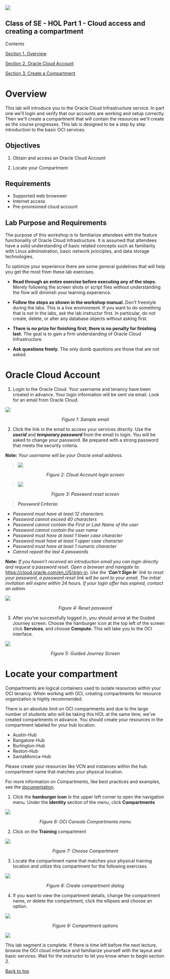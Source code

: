 ![](./media/image1.png)

## Class of SE - HOL Part 1 - Cloud access and creating a compartment
Contents

[Section 1. Overview](#overview)

[Section 2. Oracle Cloud Account](#oracle-cloud-account)

[Section 3. Create a Compartment](#create-a-compartment)


## 
#
# Overview

This lab will introduce you to the Oracle Cloud Infrastructure service.
In part one we'll login and verify that our accounts are working and setup correctly. 
Then we'll create a compartment that will contain the resources we'll create as the course progresses.  This lab is designed to be a step by step introduction to the basic OCI services.

## Objectives

1.  Obtain and access an Oracle Cloud Account

2.  Locate your Compartment

## Requirements

  - Supported web browswer
  - Internet access
  - Pre-provisioned cloud account
  
  ## Lab Purpose and Requirements

The purpose of this workshop is to familiarize attendees with the feature functionality of Oracle Cloud Infrastructure. It is assumed that attendees have a solid understanding of basic related concepts such as familiarity with Linux administration, basic network principles, and data storage technologies.

To optimize your experience there are some general guidelines that will help you get the most from these lab exercises.

  - **Read through an entire exercise before executing any of the steps.** 
  Merely following the screen shots or script files without understanding the flow will diminish your learning experience.

  - **Follow the steps as shown in the workshop manual.**
    Don’t freestyle during the labs. This is a live environment. If you want to do something that is not in the labs, ask the lab instructor first. In particular, do not create, delete, or alter any database objects without asking first.

  - **There is no prize for finishing first; there is no penalty for finishing last.** 
  The goal is to gain a firm understanding of Oracle Cloud Infrastructure.

  - **Ask questions freely.** 
  The only dumb questions are those that are not asked.

# Oracle Cloud Account

1.  Login to the Oracle Cloud. Your username and tenancy have been
    created in advance. Your login information will be sent via email.
    Look for an email from Oracle Cloud.

![](./media/image6.png)

*<p align="center">Figure 1: Sample email </p>*


2.  Click the link in the email to access your
    services directly. Use the ***userid*** and ***temporary password***
    from the email to login. You will be asked to change your password.
    Be prepared with a strong password that meets the security criteria.

**Note:** *Your username will be your Oracle email address.*

> ![](./media/image8.png)

*<p align="center"> Figure 2: Cloud Account login screen</p>*

> ![](./media/image9.png)

*<p align="center"> Figure 3: Password reset screen</p>*

> ***Password Criteria:***

  - *Password must have at least 12 characters*
  - *Password cannot exceed 40 characters*
  - *Password cannot contain the First or Last Name of the user*
  - *Password cannot contain the user name*
  - *Password must have at least 1 lower case character*
  - *Password must have at least 1 upper case character*
  - *Password must have at least 1 numeric character*
  - *Cannot repeat the last 4 passwords*

**Note:** *If you <span class="underline">haven’t received an
introduction email</span> you can login directly and request a password reset. Open a browser and
navigate to:* <span class="underline">
<https://cloud.oracle.com/en_US/sign-in>.</span> *Use the ‘**Can’t Sign
In**’ link to reset your password, a password reset link will be sent to
your email.  The initial invitation will expire within 24 hours.  If your login offer has expired, contact an admin.*

![](./media/image10.png)

*<p align="center"> Figure 4: Reset password</p>*

3.  After you’ve successfully logged in, you should arrive at the Guided
    Journey screen. Choose the hamburger icon at the top left of the
    screen click **Services**, and choose **Compute.**  This will take you to the OCI interface.

![](./media/image11.png)

*<p align="center"> Figure 5: Guided Journey Screen</p>*

# Locate your compartment

Compartments are logical containers used to isolate resources within your OCI tenancy.    When working with OCI, creating compartments for resource organization is highly recommended.  

There is an absolute limit on OCI compartments and due to the large number of students who will be taking this HOL at the same time, we've created compartments in advance.  You should create your resources in the compartment labeled for your hub location.  

- Austin-Hub
- Bangalore-Hub
- Burlington-Hub
- Reston-Hub
- SantaMonica-Hub

Please create your resources like VCN and instances within the hub compartment name that matches your physical location.  

For more information on Compartments, like best practices and examples, see the [documentation](https://docs.cloud.oracle.com/iaas/Content/Identity/Tasks/managingcompartments.htm).

1.  Click the **hamburger icon** in the upper left corner to open the navigation menu. Under the **Identity** section of the menu, click **Compartments**

![](./media/image12.png)

*<p align="center"> Figure 6: OCI Console Compartments menu</p>*

2. Click on the **Training** compartment

![](./media/image13a.png)

*<p align="center"> Figure 7:  Choose Compartment</p>*

3.  Locate the compartment name that matches your physical training location and utilize this compartment for the following exercises.  

![](./media/image14a.png)

*<p align="center"> Figure 8: Create compartment dialog</p>*

4.  If you want to view the compartment details, change the compartment name, or delete the compartment, click the ellipses and choose an option.

![](./media/image16.png)

*<p align="center"> Figure 9: Compartment options</p>*

![](./media/image99.png)

This lab segment is complete.    If there is time left before the next lecture, browse the OCI cloud interface and familiarize yourself with the layout and basic services.  Wait for the instructor to let you know when to begin section 2.

[Back to top](#Class-of-SE---HOL-Part-1---Cloud-access-and-creating-a-compartment)

##